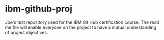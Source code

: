# ibm-github-proj
Joe's test repository used for the IBM Git Hub certification course.
The read me file will enable everyone on the project to have a mutual understanding of project objectives.
